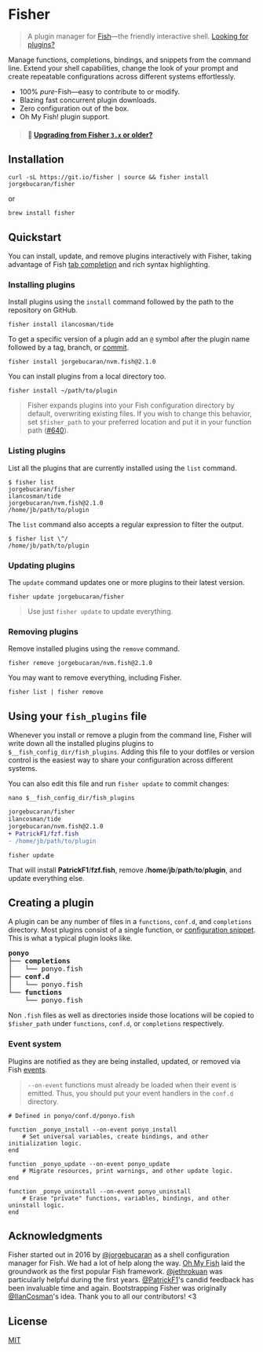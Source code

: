 # Fisher

> A plugin manager for [Fish](https://fishshell.com)—the friendly interactive shell. [Looking for plugins?](https://git.io/awesome.fish)

Manage functions, completions, bindings, and snippets from the command line. Extend your shell capabilities, change the look of your prompt and create repeatable configurations across different systems effortlessly.

- 100% _pure_-Fish—easy to contribute to or modify.
- Blazing fast concurrent plugin downloads.
- Zero configuration out of the box.
- Oh My Fish! plugin support.

> #### 👋 [Upgrading from Fisher `3.x` or older?](https://github.com/jorgebucaran/fisher/issues/652)

## Installation

```console
curl -sL https://git.io/fisher | source && fisher install jorgebucaran/fisher
```

or

```console
brew install fisher
```

## Quickstart

You can install, update, and remove plugins interactively with Fisher, taking advantage of Fish [tab completion](https://fishshell.com/docs/current/index.html#completion) and rich syntax highlighting.

### Installing plugins

Install plugins using the `install` command followed by the path to the repository on GitHub.

```console
fisher install ilancosman/tide
```

To get a specific version of a plugin add an `@` symbol after the plugin name followed by a tag, branch, or [commit](https://git-scm.com/docs/gitglossary#Documentation/gitglossary.txt-aiddefcommit-ishacommit-ishalsocommittish).

```console
fisher install jorgebucaran/nvm.fish@2.1.0
```

You can install plugins from a local directory too.

```console
fisher install ~/path/to/plugin
```

> Fisher expands plugins into your Fish configuration directory by default, overwriting existing files. If you wish to change this behavior, set `$fisher_path` to your preferred location and put it in your function path ([#640](https://github.com/jorgebucaran/fisher/issues/640)).

### Listing plugins

List all the plugins that are currently installed using the `list` command.

```console
$ fisher list
jorgebucaran/fisher
ilancosman/tide
jorgebucaran/nvm.fish@2.1.0
/home/jb/path/to/plugin
```

The `list` command also accepts a regular expression to filter the output.

```console
$ fisher list \^/
/home/jb/path/to/plugin
```

### Updating plugins

The `update` command updates one or more plugins to their latest version.

```console
fisher update jorgebucaran/fisher
```

> Use just `fisher update` to update everything.

### Removing plugins

Remove installed plugins using the `remove` command.

```console
fisher remove jorgebucaran/nvm.fish@2.1.0
```

You may want to remove everything, including Fisher.

```console
fisher list | fisher remove
```

## Using your `fish_plugins` file

Whenever you install or remove a plugin from the command line, Fisher will write down all the installed plugins plugins to `$__fish_config_dir/fish_plugins`. Adding this file to your dotfiles or version control is the easiest way to share your configuration across different systems.

You can also edit this file and run `fisher update` to commit changes:

```console
nano $__fish_config_dir/fish_plugins
```

```diff
jorgebucaran/fisher
ilancosman/tide
jorgebucaran/nvm.fish@2.1.0
+ PatrickF1/fzf.fish
- /home/jb/path/to/plugin
```

```console
fisher update
```

That will install **PatrickF1**/**fzf.fish**, remove /**home**/**jb**/**path**/**to**/**plugin**, and update everything else.

## Creating a plugin

A plugin can be any number of files in a `functions`, `conf.d`, and `completions` directory. Most plugins consist of a single function, or [configuration snippet](https://fishshell.com/docs/current/index.html#configuration-files). This is what a typical plugin looks like.

<pre>
<b>ponyo</b>
├── <b>completions</b>
│   └── ponyo.fish
├── <b>conf.d</b>
│   └── ponyo.fish
└── <b>functions</b>
    └── ponyo.fish
</pre>

Non `.fish` files as well as directories inside those locations will be copied to `$fisher_path` under `functions`, `conf.d`, or `completions` respectively.

### Event system

Plugins are notified as they are being installed, updated, or removed via Fish [events](https://fishshell.com/docs/current/cmds/emit.html).

> `--on-event` functions must already be loaded when their event is emitted. Thus, you should put your event handlers in the `conf.d` directory.

```fish
# Defined in ponyo/conf.d/ponyo.fish

function _ponyo_install --on-event ponyo_install
    # Set universal variables, create bindings, and other initialization logic.
end

function _ponyo_update --on-event ponyo_update
    # Migrate resources, print warnings, and other update logic.
end

function _ponyo_uninstall --on-event ponyo_uninstall
    # Erase "private" functions, variables, bindings, and other uninstall logic.
end
```

## Acknowledgments

Fisher started out in 2016 by [@jorgebucaran](https://github.com/jorgebucaran) as a shell configuration manager for Fish. We had a lot of help along the way. [Oh My Fish](https://github.com/oh-my-fish/oh-my-fish) laid the groundwork as the first popular Fish framework. [@jethrokuan](https://github.com/jethrokuan) was particularly helpful during the first years. [@PatrickF1](https://github.com/PatrickF1)'s candid feedback has been invaluable time and again. Bootstrapping Fisher was originally [@IlanCosman](https://github.com/IlanCosman)'s idea. Thank you to all our contributors! <3

## License

[MIT](LICENSE.md)
